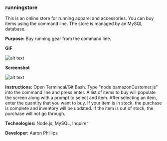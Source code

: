 ### runningstore
This is an online store for running apparel and accessories.  You can buy items using the command line.  The store is managed by an MySQL database.

**Purpose:**
Buy running gear from the command line.

**GIF**

![alt text](https://media.giphy.com/media/ZCkoJDOLrAcJZn2VPS/giphy.gif)

**Screenshot**

![alt text](https://i.imgur.com/e36H2dZ.jpg)

**Instructions:** 
Open Termincal/Git Bash.  Type "node bamazonCustomer.js" into the command line and press enter.  A list of items to buy will populate the screen along with a prompt to select and item.  After selecting an item, enter the quantity that you want to buy.  If your item is in stock, the purchase is complete and inventory will be updated.  If the item is out of stock, the purchase will not go through.  

**Technologies:** 
Node.js, MySQL, Inquirer

**Developer:** 
Aaron Phillips
